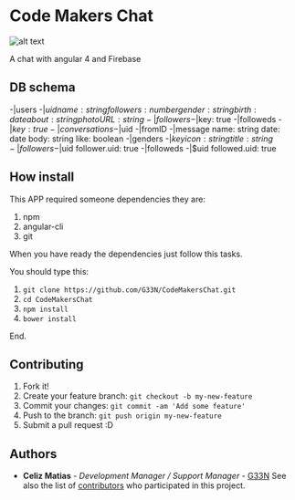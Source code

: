 # Code Makers Chat

![alt text](https://firebasestorage.googleapis.com/v0/b/quien-ba643.appspot.com/o/MandaleLogo-04.png?alt=media&token=cbd41f92-f6d0-4120-ab6a-af511a3f7502)

A chat with angular 4 and Firebase

## DB schema

-|users
    -|$uid
        name: string
        followers: number
        gender: string
        birth: date
        about: string
        photoURL: string
        -|followers
            -|$key: true
        -|followeds
            -|$key: true
-|conversations
    -|$uid
        -|fromID
            -|message
                name: string
                date: date
                body: string
                like: boolean
-|genders
    -|$key
        icon: string
        title: string
-|followers
    -|$uid
        follower.uid: true
-|followeds
    -|$uid
        followed.uid: true

## How install

This APP required someone dependencies they are:

1. npm
2. angular-cli
3. git

When you have ready the dependencies just follow this tasks.

You should type this:

1. `git clone https://github.com/G33N/CodeMakersChat.git`
2. `cd CodeMakersChat`
3. `npm install`
4. `bower install`

End.

## Contributing

1. Fork it!
2. Create your feature branch: `git checkout -b my-new-feature`
3. Commit your changes: `git commit -am 'Add some feature'`
4. Push to the branch: `git push origin my-new-feature`
5. Submit a pull request :D

## Authors

- **Celiz Matias** - _Development Manager / Support Manager_ - [G33N](https://github.com/G33N) See also the list of [contributors](https://github.com/G33N/CodeMakers/contributors) who participated in this project.

